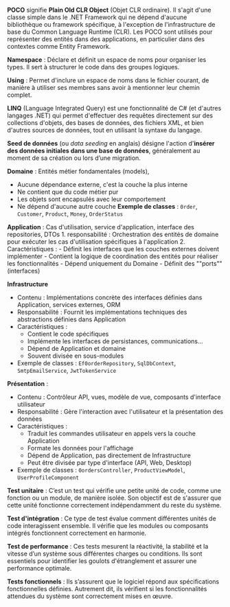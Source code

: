 **POCO** signifie **Plain Old CLR Object** (Objet CLR ordinaire). Il s'agit d'une classe simple dans le .NET Framework qui ne dépend d'aucune bibliothèque ou framework spécifique, à l'exception de l'infrastructure de base du Common Language Runtime (CLR). Les POCO sont utilisés pour représenter des entités dans des applications, en particulier dans des contextes comme Entity Framework.

**Namespace** : Déclare et définit un espace de noms pour organiser les types. Il sert à structurer le code dans des groupes logiques.

**Using** : Permet d'inclure un espace de noms dans le fichier courant, de manière à utiliser ses membres sans avoir à mentionner leur chemin complet.

**LINQ** (Language Integrated Query) est une fonctionnalité de C# (et d'autres langages .NET) qui permet d'effectuer des requêtes directement sur des collections d'objets, des bases de données, des fichiers XML, et bien d'autres sources de données, tout en utilisant la syntaxe du langage.

**Seed de données** (ou _data seeding_ en anglais) désigne l'action d'**insérer des données initiales dans une base de données**, généralement au moment de sa création ou lors d’une migration.

**Domaine** : Entités métier fondamentales (models), 
- Aucune dépendance externe, c'est la couche la plus interne
- Ne contient que du code métier pur
- Les objets sont encapsulés avec leur comportement
- Ne dépend d'aucune autre couche
	**Exemple de classes** : ``0rder``, ``Customer``, ``Product``, ``Money``,  ``OrderStatus``

**Application** : Cas d'utilisation, service d'application, interface des repositories, DTOs
	1. responsabilité : Orchestration des entités de domaine pour exécuter les cas d'utilisation spécifiques à l'application
	2. Caractéristiques :
		- Définit les interfaces que les couches externes doivent implémenter
		- Contient la logique de coordination des entités pour réaliser les fonctionnalités
		- Dépend uniquement du Domaine
		- Définit des ""ports"" (interfaces) 

**Infrastructure**
- Contenu : Implémentations concrète des interfaces définies dans Application, services externes, ORM
- Responsabilité : Fournit les implémentations techniques des abstractions définies dans Application
- Caractéristiques : 
	- Contient le code spécifiques
	- Implémente les interfaces de persistances, communications...
	- Dépend de Application et domaine
	- Souvent divisée en sous-modules
- Exemple de classes : ``Ef0orderRepository``, ``SqlDbContext``, ``SmtpEmailService``, ``JwtTokenService`` 

**Présentation** : 
- Contenu : Contrôleur API, vues, modèle de vue, composants d'interface utilisateur
- Responsabilité : Gère l'interaction avec l'utilisateur et la présentation des données
- Caractéristiques : 
	- Traduit les commandes utilisateur en appels vers la couche Application
	- Formate les données pour l'affichage
	- Dépend de Application, pas directement de Infrastructure
	- Peut être divisée par type d'interface (API, Web, Desktop)
- Exemple de classes : ``0ordersController``, ``ProductViewModel``, ``UserProfileComponent``

**Test unitaire** : C’est un test qui vérifie une petite unité de code, comme une fonction ou un module, de manière isolée. Son objectif est de s'assurer que cette unité fonctionne correctement indépendamment du reste du système.

**Test d'intégration** : Ce type de test évalue comment différentes unités de code interagissent ensemble. Il vérifie que les modules ou composants intégrés fonctionnent correctement en harmonie.

**Test de performance** : Ces tests mesurent la réactivité, la stabilité et la vitesse d’un système sous différentes charges ou conditions. Ils sont essentiels pour identifier les goulots d'étranglement et assurer une performance optimale.

**Tests fonctionnels** : Ils s’assurent que le logiciel répond aux spécifications fonctionnelles définies. Autrement dit, ils vérifient si les fonctionnalités attendues du système sont correctement mises en œuvre.